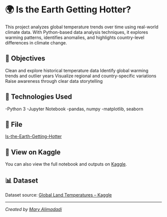 # 🌍 Is the Earth Getting Hotter?
This project analyzes global temperature trends over time using real-world climate data. With Python-based data analysis techniques, it explores warming patterns, identifies anomalies, and highlights country-level differences in climate change.


## 🎯 Objectives
Clean and explore historical temperature data
Identify global warming trends and outlier years
Visualize regional and country-specific variations
Raise awareness through clear data storytelling


## 🧰 Technologies Used
-Python 3
-Jupyter Notebook
-pandas, numpy
-matplotlib, seaborn


## 📁 File
[Is-the-Earth-Getting-Hotter](https://github.com/mary-alimadadi/Is-the-Earth-Getting-Hotter)


## 🔗 View on Kaggle
You can also view the full notebook and outputs on [Kaggle](https://www.kaggle.com/code/maryamalimadadi/is-the-earth-getting-hotter).

## 📊 Dataset
Dataset source: [Global Land Temperatures – Kaggle](https://www.kaggle.com/datasets/berkeleyearth/climate-change-earth-surface-temperature-data)

---

*Created by [Mary Alimadadi](https://github.com/mary-alimadadi)*

